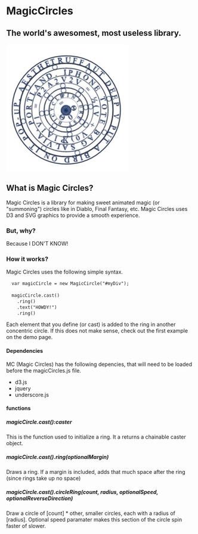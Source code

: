 MagicCircles
============

The world's awesomest, most useless library.
-----------------------------

![Magic Circle Man](https://raw.githubusercontent.com/danielstern/MagicCircles/master/logo.jpg)

What is Magic Circles?
--------
Magic Circles is a library for making sweet animated magic (or "summoning") circles like in Diablo, Final Fantasy, etc. Magic Circles uses D3 and SVG graphics to provide a smooth experience.

### But, why?
Because I DON'T KNOW!

### How it works?
Magic Circles uses the following simple syntax.

```
  var magicCircle = new MagicCircle("#myDiv");
  
  magicCircle.cast()
    .ring()
    .text("HOWDY!")
    .ring()
```

Each element that you define (or cast) is added to the ring in another concentric circle. If this does not make sense, check out the first example on the demo page.

#### Dependencies
MC (Magic Circles) has the following depencies, that will need to be loaded before the magicCircles.js file.

- d3.js
- jquery
- underscore.js


#### functions

##### magicCircle.cast():caster
This is the function used to initialize a ring. It a returns a chainable caster object.
  
##### magicCircle.cast().ring(optionalMargin)
Draws a ring. If a margin is included, adds that much space after the ring (since rings take up no space)
  
##### magicCircle.cast().circleRing(count, radius, optionalSpeed, optionalReverseDirection)
Draw a circle of [count] * other, smaller circles, each with a radius of [radius]. Optional speed paramater makes this section of the circle spin faster of slower.


  

